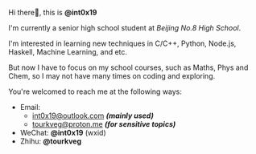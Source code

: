 Hi there👋, this is **@int0x19**

I'm currently a senior high school student at *Beijing No.8 High School*.

I'm interested in learning new techniques in C/C++, Python, Node.js, Haskell, Machine Learning, and etc.

But now I have to focus on my school courses, such as Maths, Phys and Chem, so I may not have many times on coding and exploring.

You're welcomed to reach me at the following ways:
- Email:
  - int0x19@outlook.com ***(mainly used)***
  - tourkveg@proton.me ***(for sensitive topics)***
- WeChat: **@int0x19** (wxid)
- Zhihu: **@tourkveg**

